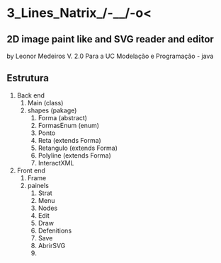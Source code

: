 # 3_Lines_Natrix_/-\__/-o<
2D image paint like and SVG reader and editor
-----
by Leonor Medeiros
V. 2.0
Para a UC Modelação e Programação - java

## Estrutura

1. Back end
   1. Main (class)
   2. shapes (pakage)
      1. Forma (abstract)
      2. FormasEnum (enum)
      3. Ponto
      4. Reta (extends Forma)
      5. Retangulo (extends Forma)
      6. Polyline (extends Forma)
      7. InteractXML
2. Front end
   1. Frame
   2. painels
      1. Strat
      2. Menu
      3. Nodes
      4. Edit
      5. Draw
      6. Defenitions
      7. Save
      8. AbrirSVG
      9. 
